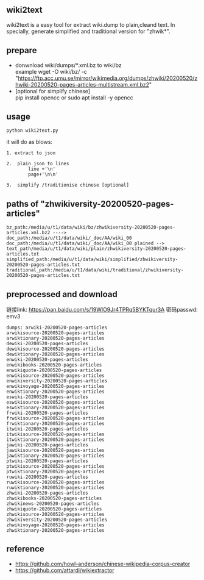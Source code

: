 ## wiki2text

wiki2text is a easy tool for extract wiki.dump to plain,cleand text.
In specially, generate simplified and  traditional  version for "zhwik*".

## prepare
* donwnload wiki/dumps/*.xml.bz to wiki/bz  
     example    wget -O wiki/bz/   -c "https://ftp.acc.umu.se/mirror/wikimedia.org/dumps/zhwiki/20200520/zhwiki-20200520-pages-articles-multistream.xml.bz2" 
* [optional for simplify chinese]     
     pip install opencc or  sudo apt install -y opencc  

## usage
    python wiki2text.py

it will do as blows:

    1. extract to json 

    2.  plain json to lines
            line +'\n'
            page+'\n\n'

    3.  simplify /traditionise chinese [optional]

## paths of "zhwikiversity-20200520-pages-articles"
    bz_path:/media/u/t1/data/wiki/bz/zhwikiversity-20200520-pages-articles.xml.bz2 ---->    doc_path:/media/u/t1/data/wiki/_doc/AA/wiki_00
    doc_path:/media/u/t1/data/wiki/_doc/AA/wiki_00 plained --> text_path/media/u/t1/data/wiki/plain/zhwikiversity-20200520-pages-articles.txt  
    simplified_path:/media/u/t1/data/wiki/simplified/zhwikiversity-20200520-pages-articles.txt    traditional_path:/media/u/t1/data/wiki/traditional/zhwikiversity-20200520-pages-articles.txt
    

##  preprocessed and  download


链接link: https://pan.baidu.com/s/19WlO9Jr4TPRq5BYKTqur3A  密码passwd: emv3

    dumps: arwiki-20200520-pages-articles
    arwikisource-20200520-pages-articles
    arwiktionary-20200520-pages-articles
    dewiki-20200520-pages-articles
    dewikisource-20200520-pages-articles
    dewiktionary-20200520-pages-articles
    enwiki-20200520-pages-articles
    enwikibooks-20200520-pages-articles
    enwikiquote-20200520-pages-articles
    enwikisource-20200520-pages-articles
    enwikiversity-20200520-pages-articles
    enwikivoyage-20200520-pages-articles
    enwiktionary-20200520-pages-articles
    eswiki-20200520-pages-articles
    eswikisource-20200520-pages-articles
    eswiktionary-20200520-pages-articles
    frwiki-20200520-pages-articles
    frwikisource-20200520-pages-articles
    frwiktionary-20200520-pages-articles
    itwiki-20200520-pages-articles
    itwikisource-20200520-pages-articles
    itwiktionary-20200520-pages-articles
    jawiki-20200520-pages-articles
    jawikisource-20200520-pages-articles
    jawiktionary-20200520-pages-articles
    ptwiki-20200520-pages-articles
    ptwikisource-20200520-pages-articles
    ptwiktionary-20200520-pages-articles
    ruwiki-20200520-pages-articles
    ruwikisource-20200520-pages-articles
    ruwiktionary-20200520-pages-articles
    zhwiki-20200520-pages-articles
    zhwikibooks-20200520-pages-articles
    zhwikinews-20200520-pages-articles
    zhwikiquote-20200520-pages-articles
    zhwikisource-20200520-pages-articles
    zhwikiversity-20200520-pages-articles
    zhwikivoyage-20200520-pages-articles
    zhwiktionary-20200520-pages-articles


## reference 
* https://github.com/howl-anderson/chinese-wikipedia-corpus-creator
* https://github.com/attardi/wikiextractor